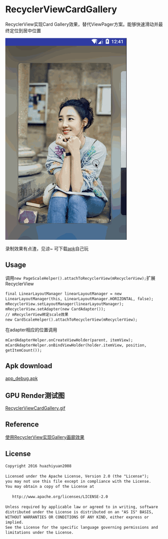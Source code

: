 # RecyclerViewCardGallery

RecyclerView实现Card Gallery效果，替代ViewPager方案。能够快速滑动并最终定位到居中位置

![RecyclerViewCardGallery.gif](https://github.com/yufeilong92/RecyclerViewCardGallery/blob/master/art/RecyclerViewCardGallery_blur.gif)

录制效果有点渣，见谅~ 可下载[apk](https://github.com/yufeilong92/RecyclerViewCardGallery/blob/master/art/app-debug.apk?raw=true)自己玩

## Usage

调用`new PageScaleHelper().attachToRecyclerView(mRecyclerView);`扩展RecyclerView
```
final LinearLayoutManager linearLayoutManager = new LinearLayoutManager(this, LinearLayoutManager.HORIZONTAL, false);
mRecyclerView.setLayoutManager(linearLayoutManager);
mRecyclerView.setAdapter(new CardAdapter());
// mRecyclerView绑定scale效果
new CardScaleHelper().attachToRecyclerView(mRecyclerView);
```

在adapter相应的位置调用
```
mCardAdapterHelper.onCreateViewHolder(parent, itemView);
mCardAdapterHelper.onBindViewHolder(holder.itemView, position, getItemCount());
```

## Apk download
[app_debug.apk](https://github.com/yufeilong92/RecyclerViewCardGallery/blob/master/art/app-debug.apk?raw=true)

## GPU Render测试图
[RecyclerViewCardGallery.gif](https://github.com/yufeilong92/RecyclerViewCardGallery/blob/master/art/RecyclerViewCardGallery_GPU.gif)

## Reference
[使用RecyclerView实现Gallery画廊效果](http://yufeilong92.github.io/2016/09/02/使用RecyclerView实现Gallery画廊效果)


## License

```
Copyright 2016 huazhiyuan2008

Licensed under the Apache License, Version 2.0 (the "License");
you may not use this file except in compliance with the License.
You may obtain a copy of the License at

   http://www.apache.org/licenses/LICENSE-2.0

Unless required by applicable law or agreed to in writing, software
distributed under the License is distributed on an "AS IS" BASIS,
WITHOUT WARRANTIES OR CONDITIONS OF ANY KIND, either express or implied.
See the License for the specific language governing permissions and
limitations under the License.
```